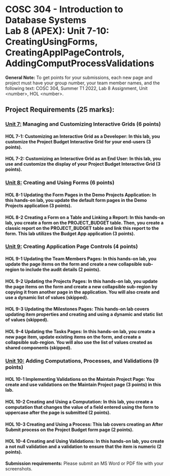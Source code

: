 # COSC 304 - Introduction to Database Systems<br>Lab 8 (APEX): Unit 7-10: CreatingUsingForms, CreatingApplPageControls, AddingComputProcessValidations

**General Note:** To get points for your submissions, each new page and project must have your group number, your team member names, and the following text: COSC 304, Summer T1 2022, Lab 8 Assignment, Unit \<number\>, HOL \<number\>.

## Project Requirements (25 marks):

### [Unit 7:](README_APEX_Unit7.md) Managing and Customizing Interactive Grids (6 points)

#### HOL 7-1: Customizing an Interactive Grid as a Developer: In this lab, you customize the Project Budget Interactive Grid for your end-users (3 points).#### HOL 7-2: Customizing an Interactive Grid as an End User: In this lab, you use and customize the display of your Project Budget Interactive Grid (3 points).
### [Unit 8:](README_APEX_Unit8.md) Creating and Using Forms (6 points)

#### HOL 8-1 Updating the Form Pages in the Demo Projects Application: In this hands-on lab, you update the default form pages in the Demo Projects application (3 points).#### HOL 8-2 Creating a Form on a Table and Linking a Report: In this hands-on lab, you create a form on the PROJECT_BUDGET table. Then, you create a classic report on the PROJECT_BUDGET table and link this report to the form. This lab utilizes the Budget App application (3 points).

### [Unit 9:](README_APEX_Unit9.md) Creating Application Page Controls (4 points)

#### HOL 9-1 Updating the Team Members Pages: In this hands-on lab, you update the page items on the form and create a new collapsible sub-region to include the audit details (2 points).#### HOL 9-2 Updating the Projects Pages: In this hands-on lab, you update the page items on the form and create a new collapsible sub-region by copying it from another page in the application. You will also create and use a dynamic list of values (skipped).#### HOL 9-3 Updating the Milestones Pages: This hands-on lab covers updating item properties and creating and using a dynamic and static list of values (skipped).#### HOL 9-4 Updating the Tasks Pages: In this hands-on lab, you create a new page item, update existing items on the form, and create a collapsible sub-region. You will also use the list of values created as shared components (skipped).


### [Unit 10:](README_APEX_Unit10.md) Adding Computations, Processes, and Validations (9 points)

#### HOL 10-1 Implementing Validations on the Maintain Project Page: You create and use validations on the Maintain Project page (3 points) in this lab.#### HOL 10-2 Creating and Using a Computation: In this lab, you create a computation that changes the value of a field entered using the form to uppercase after the page is submitted (2 points).#### HOL 10-3 Creating and Using a Process: This lab covers creating an After Submit process on the Project Budget form page (2 points).#### HOL 10-4 Creating and Using Validations: In this hands-on lab, you create a not null validation and a validation to ensure that the item is numeric (2 points).

**Submission requirements:** Please submit an MS Word or PDF file with your screenshots. 